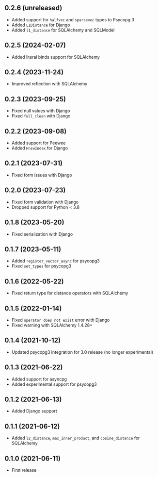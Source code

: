 ## 0.2.6 (unreleased)

- Added support for `halfvec` and `sparsevec` types to Psycopg 3
- Added `L1Distance` for Django
- Added `l1_distance` for SQLAlchemy and SQLModel

## 0.2.5 (2024-02-07)

- Added literal binds support for SQLAlchemy

## 0.2.4 (2023-11-24)

- Improved reflection with SQLAlchemy

## 0.2.3 (2023-09-25)

- Fixed null values with Django
- Fixed `full_clean` with Django

## 0.2.2 (2023-09-08)

- Added support for Peewee
- Added `HnswIndex` for Django

## 0.2.1 (2023-07-31)

- Fixed form issues with Django

## 0.2.0 (2023-07-23)

- Fixed form validation with Django
- Dropped support for Python < 3.8

## 0.1.8 (2023-05-20)

- Fixed serialization with Django

## 0.1.7 (2023-05-11)

- Added `register_vector_async` for psycopg3
- Fixed `set_types` for psycopg3

## 0.1.6 (2022-05-22)

- Fixed return type for distance operators with SQLAlchemy

## 0.1.5 (2022-01-14)

- Fixed `operator does not exist` error with Django
- Fixed warning with SQLAlchemy 1.4.28+

## 0.1.4 (2021-10-12)

- Updated psycopg3 integration for 3.0 release (no longer experimental)

## 0.1.3 (2021-06-22)

- Added support for asyncpg
- Added experimental support for psycopg3

## 0.1.2 (2021-06-13)

- Added Django support

## 0.1.1 (2021-06-12)

- Added `l2_distance`, `max_inner_product`, and `cosine_distance` for SQLAlchemy

## 0.1.0 (2021-06-11)

- First release

